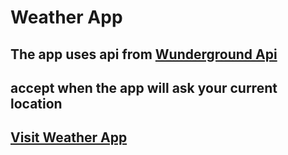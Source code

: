 # Weather App
## The app uses api from [Wunderground Api](https://www.wunderground.com/weather/api/)
## accept when the app will ask your current location
## [Visit Weather App](https://isaaknazar.github.io/weather-app/)
